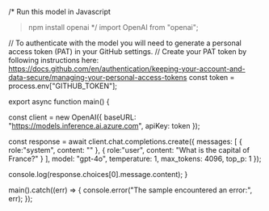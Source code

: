 /*
Run this model in Javascript

> npm install openai
*/
import OpenAI from "openai";

// To authenticate with the model you will need to generate a personal access token (PAT) in your GitHub settings. 
// Create your PAT token by following instructions here: https://docs.github.com/en/authentication/keeping-your-account-and-data-secure/managing-your-personal-access-tokens
const token = process.env["GITHUB_TOKEN"];

export async function main() {

  const client = new OpenAI({
    baseURL: "https://models.inference.ai.azure.com",
    apiKey: token
  });

  const response = await client.chat.completions.create({
    messages: [
      { role:"system", content: "" },
      { role:"user", content: "What is the capital of France?" }
    ],
    model: "gpt-4o",
    temperature: 1,
    max_tokens: 4096,
    top_p: 1
  });

  console.log(response.choices[0].message.content);
}

main().catch((err) => {
  console.error("The sample encountered an error:", err);
});
